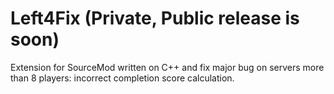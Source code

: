 Left4Fix (Private, Public release is soon)
========

Extension for SourceMod written on C++ and fix major bug on servers more than 8 players: incorrect completion score calculation.
